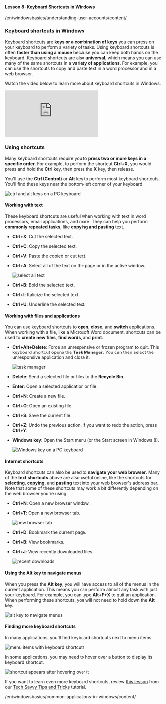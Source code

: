 #### Lesson 8: Keyboard Shortcuts in Windows

/en/windowsbasics/understanding-user-accounts/content/

### Keyboard shortcuts in Windows

Keyboard shortcuts are **keys or a combination of keys** you can press on your keyboard to perform a variety of tasks. Using keyboard shortcuts is often **faster than using a mouse** because you can keep both hands on the keyboard. Keyboard shortcuts are also **universal**, which means you can use many of the same shortcuts in a **variety of applications**. For example, you can use the shortcuts to copy and paste text in a word processor and in a web browser.

Watch the video below to learn more about keyboard shortcuts in Windows.

<iframe src="https://www.youtube.com/embed/CpDyDwTPEzo?rel=0&amp;showinfo=0" allowfullscreen="" frameborder="0"></iframe>

### Using shortcuts

Many keyboard shortcuts require you to **press two or more keys in a specific order**. For example, to perform the shortcut **Ctrl+X**, you would press and hold the **Ctrl** key, then press the **X** key, then release.  

You'll use the **Ctrl (Control)** or **Alt** key to perform most keyboard shortcuts. You'll find these keys near the bottom-left corner of your keyboard.  

![ctrl and alt keys on a PC keyboard](https://media.gcflearnfree.org/content/55e0919d24929be027950a03_08_28_2014/keyboardshortcuts_windows_ctrl_alt.jpg "ctrl and alt keys on a PC keyboard")

#### Working with text

These keyboard shortcuts are useful when working with text in word processors, email applications, and more. They can help you perform **commonly repeated tasks**, like **copying and pasting** text.

*   **Ctrl+X**: Cut the selected text.
*   **Ctrl+C**: Copy the selected text.
*   **Ctrl+V**: Paste the copied or cut text.
*   **Ctrl+A**: Select all of the text on the page or in the active window.
    
    ![select all text](https://media.gcflearnfree.org/content/55e0919d24929be027950a03_08_28_2014/keyboardshortcuts_select_all.jpg "select all text")
    
*   **Ctrl+B**: Bold the selected text.
*   **Ctrl+I**: Italicize the selected text.
*   **Ctrl+U**: Underline the selected text.

#### Working with files and applications

You can use keyboard shortcuts to **open**, **close**, and **switch** applications. When working with a file, like a Microsoft Word document, shortcuts can be used to **create** **new files**, **find words**, and **print**.

*   **Ctrl+Alt+Delete**: Force an unresponsive or frozen program to quit. This keyboard shortcut opens the **Task Manager**. You can then select the unresponsive application and close it.
    
    ![task manager](https://media.gcflearnfree.org/content/55e0919d24929be027950a03_08_28_2014/keyboardshortcuts_task_manager.jpg "task manager")
    
*   **Delete**: Send a selected file or files to the **Recycle Bin**.
*   **Enter**: Open a selected application or file.
*   **Ctrl+N**: Create a new file.
*   **Ctrl+O**: Open an existing file.
*   **Ctrl+S**: Save the current file.
*   **Ctrl+Z**: Undo the previous action. If you want to redo the action, press **Ctrl+Y**.
*   **Windows key**: Open the Start menu (or the Start screen in Windows 8).
    
    ![Windows key on a PC keyboard](https://media.gcflearnfree.org/content/55e0919d24929be027950a03_08_28_2014/keyboardshortcuts_windows_key.jpg "Windows key on a PC keyboard")
    

#### Internet shortcuts

Keyboard shortcuts can also be used to **navigate** **your web browser**. Many of the **text shortcuts** above are also useful online, like the shortcuts for **selecting**, **copying**, and **pasting** text into your web browser's address bar. Note that some of these shortcuts may work a bit differently depending on the web browser you're using.

*   **Ctrl+N**: Open a new browser window.
*   **Ctrl+T**: Open a new browser tab.
    
    ![new browser tab](https://media.gcflearnfree.org/content/55e0919d24929be027950a03_08_28_2014/keyboardshortcuts_new_tab.jpg "new browser tab")
    
*   **Ctrl+D**: Bookmark the current page.
*   **Ctrl+B**: View bookmarks.
*   **Ctrl+J**: View recently downloaded files.
    
    ![recent downloads](https://media.gcflearnfree.org/content/55e0919d24929be027950a03_08_28_2014/keyboardshortcut_downloads.jpg "recent downloads")
    

#### Using the Alt key to navigate menus

When you press the **Alt key**, you will have access to all of the menus in the current application. This means you can perform almost any task with just your keyboard. For example, you can type **Alt+F+X** to quit an application. When performing these shortcuts, you will not need to hold down the **Alt** key.

![alt key to navigate menus](https://media.gcflearnfree.org/content/55e0919d24929be027950a03_08_28_2014/keyboardshortcuts_alt_key.jpg "alt key to navigate menus")

#### Finding more keyboard shortcuts

In many applications, you'll find keyboard shortcuts next to menu items.  

![menu items with keyboard shortcuts](https://media.gcflearnfree.org/content/55e0919d24929be027950a03_08_28_2014/keyboardshortcuts_menu_items.jpg "menu items with keyboard shortcuts")

In some applications, you may need to hover over a button to display its keyboard shortcut.  

![shortcut appears after hovering over it](https://media.gcflearnfree.org/content/55e0919d24929be027950a03_08_28_2014/keyboardshortcuts_button.jpg "shortcut appears after hovering over it")

If you want to learn even more keyboard shortcuts, review [this lesson](http://www.gcflearnfree.org/techsavvy/keyboard-shortcuts) from our [Tech Savvy Tips and Tricks](http://www.gcflearnfree.org/techsavvy) tutorial.

/en/windowsbasics/common-applications-in-windows/content/